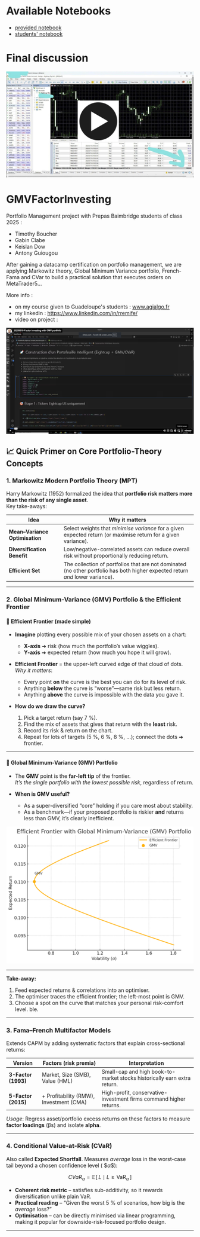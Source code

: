 # Available Notebooks
* [provided notebook](https://github.com/remroc/GMVFactorInvesting/blob/main/Portefeuille_Eightcap_Complet_Execution.ipynb)
* [students' notebook](https://github.com/remroc/GMVFactorInvesting/blob/main/Portefeuille_Eightcap_Complet_Execution-V02.ipynb)

# Final discussion
[![Final discussion](https://github.com/remroc/GMVFactorInvesting/blob/main/20250718-PTF-updated-play.jpg?raw=true)](https://vimeo.com/1104289467/c2b816945f)

# GMVFactorInvesting

Portfolio Management project with Prepas Baimbridge students of class 2025 :
- Timothy Boucher
- Gabin Clabe
- Keislan Dow
- Antony Guiougou

After gaining a datacamp certification on portfolio management, we are applying Markowitz theory, Global Minimum Variance portfolio, French-Fama and CVar to build a practical solution that executes orders on MetaTrader5...

More info : 
- on my course given to Guadeloupe's students : www.agialgo.fr
- my linkedin : https://www.linkedin.com/in/rremife/
- video on project :

[![Watch the video](https://github.com/remroc/GMVFactorInvesting/blob/main/video.png)](https://vimeo.com/1094430543)



## 📈 Quick Primer on Core Portfolio-Theory Concepts

### 1. Markowitz Modern Portfolio Theory (MPT)
Harry Markowitz (1952) formalized the idea that **portfolio risk matters more than the risk of any single asset**.  
Key take-aways:

| Idea | Why it matters |
|------|----------------|
| **Mean–Variance Optimisation** | Select weights that *minimise variance* for a given expected return (or maximise return for a given variance). |
| **Diversification Benefit** | Low/negative-correlated assets can reduce overall risk without proportionally reducing return. |
| **Efficient Set** | The collection of portfolios that are not dominated (no other portfolio has both higher expected return *and* lower variance). |

---

### 2. Global Minimum-Variance (GMV) Portfolio & the Efficient Frontier
#### 🚀 Efficient Frontier (made simple)

- **Imagine** plotting every possible mix of your chosen assets on a chart:
  - **X-axis** ➜ risk (how much the portfolio’s value wiggles).
  - **Y-axis** ➜ expected return (how much you hope it will grow).

- **Efficient Frontier** = the upper-left curved edge of that cloud of dots.  
  *Why it matters*:  
  * Every point **on** the curve is the best you can do for its level of risk.  
  * Anything **below** the curve is “worse”—same risk but less return.  
  * Anything **above** the curve is impossible with the data you gave it.

- **How do we draw the curve?**  
  1. Pick a target return (say 7 %).  
  2. Find the mix of assets that gives that return with the **least** risk.  
  3. Record its risk & return on the chart.  
  4. Repeat for lots of targets (5 %, 6 %, 8 %, …); connect the dots ➜ frontier.


---

#### 🌱 Global Minimum-Variance (GMV) Portfolio

- The **GMV** point is the **far-left tip** of the frontier.  
  *It’s the single portfolio with the lowest possible risk*, regardless of return.

- **When is GMV useful?**  
  * As a super-diversified “core” holding if you care most about stability.  
  * As a benchmark—if your proposed portfolio is riskier **and** returns less than GMV, it’s clearly inefficient.

![Efficient Frontier](https://github.com/remroc/GMVFactorInvesting/blob/main/GMV.png)

---

**Take-away:**  
1. Feed expected returns & correlations into an optimiser.  
2. The optimiser traces the efficient frontier; the left-most point is GMV.  
3. Choose a spot on the curve that matches your personal risk-comfort level.
ble.

---

### 3. Fama–French Multifactor Models
Extends CAPM by adding systematic factors that explain cross-sectional returns:

| Version | Factors (risk premia) | Interpretation |
|---------|----------------------|----------------|
| **3-Factor (1993)** | Market, Size (SMB), Value (HML) | Small-cap and high book-to-market stocks historically earn extra return. |
| **5-Factor (2015)** | + Profitability (RMW), Investment (CMA) | High-profit, conservative-investment firms command higher returns. |

*Usage*: Regress asset/portfolio excess returns on these factors to measure **factor loadings** (βs) and isolate **alpha**.

---

### 4. Conditional Value-at-Risk (CVaR)
Also called **Expected Shortfall**. Measures *average* loss in the worst-case tail beyond a chosen confidence level \( $$\alpha \$$):

$$
CVaR_\alpha = \mathbb{E}[\,L \mid L \ge \text{VaR}_\alpha\,]
$$

* **Coherent risk metric** – satisfies sub-additivity, so it rewards diversification unlike plain VaR.  
* **Practical reading** – “Given the worst 5 % of scenarios, how big is the *average* loss?”  
* **Optimisation** – can be directly minimised via linear programming, making it popular for downside-risk-focused portfolio design.

---

